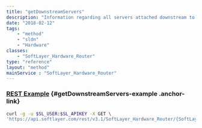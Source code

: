 ```yaml
---
title: "getDownstreamServers"
description: "Information regarding all servers attached downstream to a piece of network hardware."
date: "2018-02-12"
tags:
    - "method"
    - "sldn"
    - "Hardware"
classes:
    - "SoftLayer_Hardware_Router"
type: "reference"
layout: "method"
mainService : "SoftLayer_Hardware_Router"
---
```


### [REST Example](#getDownstreamServers-example) <a href="/article/rest/"><i class="fas fa-question"></i></a> {#getDownstreamServers-example .anchor-link} 
```bash
curl -g -u $SL_USER:$SL_APIKEY -X GET \
'https://api.softlayer.com/rest/v3.1/SoftLayer_Hardware_Router/{SoftLayer_Hardware_RouterID}/getDownstreamServers'
```
